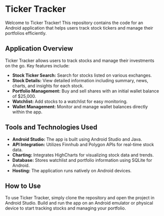 # Ticker Tracker

Welcome to Ticker Tracker! This repository contains the code for an Android application that helps users track stock tickers and manage their portfolios efficiently.

## Application Overview

Ticker Tracker allows users to track stocks and manage their investments on the go. Key features include:

- **Stock Ticker Search:** Search for stocks listed on various exchanges.
- **Stock Details:** View detailed information including summary, news, charts, and insights for each stock.
- **Portfolio Management:** Buy and sell shares with an initial wallet balance of $25,000.
- **Watchlist:** Add stocks to a watchlist for easy monitoring.
- **Wallet Management:** Monitor and manage wallet balances directly within the app.

## Tools and Technologies Used

- **Android Studio:** The app is built using Android Studio and Java.
- **API Integration:** Utilizes Finnhub and Polygon APIs for real-time stock data.
- **Charting:** Integrates HighCharts for visualizing stock data and trends.
- **Database:** Stores watchlist and portfolio information using SQLite for Android.
- **Hosting:** The application runs natively on Android devices.

## How to Use

To use Ticker Tracker, simply clone the repository and open the project in Android Studio. Build and run the app on an Android emulator or physical device to start tracking stocks and managing your portfolio.

